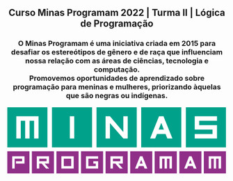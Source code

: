 <h2 align="center"> Curso Minas Programam 2022 | Turma II | Lógica de Programação</h2>
<h3 align="center">
    O Minas Programam é uma iniciativa criada em 2015 para desafiar os
    estereótipos de gênero e de raça que influenciam nossa relação com as áreas
    de ciências, tecnologia e computação.
    <br>
    Promovemos oportunidades de aprendizado sobre programação para meninas e
    mulheres, priorizando àquelas que são negras ou indígenas.
 </h3>
 <img src="https://github.com/flaviarafaelle/minas-programam/blob/flavinha/minasprogramam_logo-1000.png?raw=true" alt="minas logo"/>
